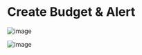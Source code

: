 # Create Budget & Alert 

![image](https://github.com/user-attachments/assets/0bed8a23-99a0-4897-9a04-c9846a1466fd)

![image](https://github.com/user-attachments/assets/0ed47d16-e5da-4f16-873b-320f82ebc469)


